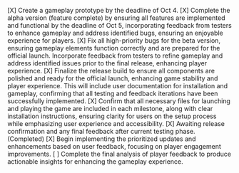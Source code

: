 [X] Create a gameplay prototype by the deadline of Oct 4.
[X] Complete the alpha version (feature complete) by ensuring all features are implemented and functional by the deadline of Oct 5, incorporating feedback from testers to enhance gameplay and address identified bugs, ensuring an enjoyable experience for players.
[X] Fix all high-priority bugs for the beta version, ensuring gameplay elements function correctly and are prepared for the official launch. Incorporate feedback from testers to refine gameplay and address identified issues prior to the final release, enhancing player experience.
[X] Finalize the release build to ensure all components are polished and ready for the official launch, enhancing game stability and player experience. This will include user documentation for installation and gameplay, confirming that all testing and feedback iterations have been successfully implemented.
[X] Confirm that all necessary files for launching and playing the game are included in each milestone, along with clear installation instructions, ensuring clarity for users on the setup process while emphasizing user experience and accessibility.
[X] Awaiting release confirmation and any final feedback after current testing phase. (Completed)
[X] Begin implementing the prioritized updates and enhancements based on user feedback, focusing on player engagement improvements.
[ ] Complete the final analysis of player feedback to produce actionable insights for enhancing the gameplay experience.